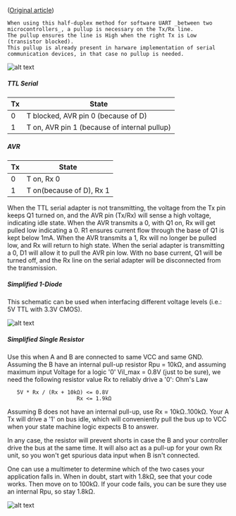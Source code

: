 ([Original article](http://nerdralph.blogspot.com/2014/01/avr-half-duplex-software-uart.html))

```
When using this half-duplex method for software UART _between two microcontrollers_, a pullup is necessary on the Tx/Rx line.
The pullup ensures the line is High when the right Tx is Low (transistor blocked).
This pullup is already present in harware implementation of serial communication devices, in that case no pullup is needed.
```

![alt text](half_duplex_uart.png)

##### TTL Serial

Tx |State 
---|--------
 0 | T blocked, AVR pin 0 (because of D)
 1 | T on, AVR pin 1 (because of internal pullup)


##### AVR
Tx | State
---| -------
 0 | T on, Rx 0
 1 | T on(because of D), Rx 1

When the TTL serial adapter is not transmitting, the voltage from the Tx pin keeps Q1 turned on, and the AVR pin (Tx/Rx) will sense a high voltage, indicating idle state.  When the AVR transmits a 0, with Q1 on, Rx will get pulled low indicating a 0.  R1 ensures current flow through the base of Q1 is kept below 1mA.  When the AVR transmits a 1, Rx will no longer be pulled low, and Rx will return to high state.  When the serial adapter is transmitting a 0, D1 will allow it to pull the AVR pin low.  With no base current, Q1 will be turned off, and the Rx line on the serial adapter will be disconnected from the transmission.

##### Simplified 1-Diode

This schematic can be used when interfacing different voltage levels (i.e.: 5V TTL with 3.3V CMOS).

![alt text](one_wire.png)


##### Simplified Single Resistor

Use this when A and B are connected to same VCC and same GND.
Assuming the B have an internal pull-up resistor Rpu = 10kΩ, and assuming maximum input Voltage for a logic '0' Vil_max = 0.8V (just to be sure), we need the following resistor value Rx to reliably drive a '0': Ohm's Law

```
   5V * Rx / (Rx + 10kΩ) <= 0.8V
                      Rx <= 1.9kΩ
```

Assuming B does not have an internal pull-up, use Rx = 10kΩ..100kΩ. Your A Tx will drive a '1' on bus idle, which will conveniently pull the bus up to VCC when your state machine logic expects B to answer.

In any case, the resistor will prevent shorts in case the B and your controller drive the bus at the same time. It will also act as a pull-up for your own Rx unit, so you won't get spurious data input when B isn't connected.

One can use a multimeter to determine which of the two cases your application falls in. When in doubt, start with 1.8kΩ, see that your code works. Then move on to 100kΩ. If your code fails, you can be sure they use an internal Rpu, so stay 1.8kΩ.

![alt text](single_resistor.png)
